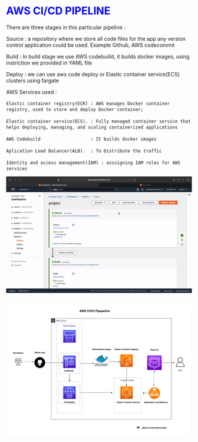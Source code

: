<h1 style="color:blue;">AWS CI/CD PIPELINE </h1>


There are three stages in this particular pipeline :

  Source :  a repository where we store all code files for the app 
            any version control application could be used.
            Example Github, AWS codecommit
            
  Build  : In build stage we use AWS codebuiild, it builds docker images, 
           using instriction we provided in YAML file
  
  Deploy : we can use aws code deploy or Elastic container service(ECS) clusters using fargate

AWS Services used :

    Elastic container registry(ECR) : AWS manages Docker container registry, used to store and deploy Docker container; 

    Elastic container service(ECS). : Fully managed container service that helps deploying, managing, and scaling containerized applications

    AWS Codebuild                   : It builds docker images

    Aplication Load Balancer(ALB).  : To Distribute the traffic
    
    Identity and access management(IAM) : asssigning IAM roles for AWS services
    
![](AWS.gif)

<h2 Architecture : </h2>

<img src= "image/arch.png" width= "800">


  

